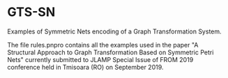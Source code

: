 # GTS-SN
Examples of Symmetric Nets encoding of a Graph Transformation System.

The file rules.pnpro contains all the examples used in the paper
"A Structural Approach to Graph Transformation Based
on Symmetric Petri Nets"
currently submitted to JLAMP Special Issue of
FROM 2019 conference held in Tmisoara (RO) on September 2019. 
